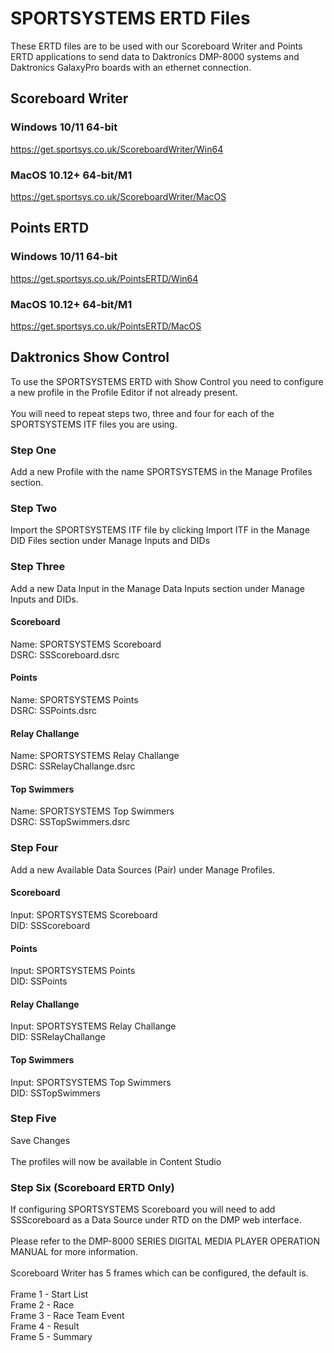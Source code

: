 # SPORTSYSTEMS ERTD Files
These ERTD files are to be used with our Scoreboard Writer and Points ERTD applications to send data to Daktronics DMP-8000 systems and Daktronics GalaxyPro boards with an ethernet connection.
## Scoreboard Writer
### Windows 10/11 64-bit
https://get.sportsys.co.uk/ScoreboardWriter/Win64
### MacOS 10.12+ 64-bit/M1
https://get.sportsys.co.uk/ScoreboardWriter/MacOS
## Points ERTD
### Windows 10/11 64-bit
https://get.sportsys.co.uk/PointsERTD/Win64
### MacOS 10.12+ 64-bit/M1
https://get.sportsys.co.uk/PointsERTD/MacOS
## Daktronics Show Control
To use the SPORTSYSTEMS ERTD with Show Control you need to configure a new profile in the Profile Editor if not already present.\
\
You will need to repeat steps two, three and four for each of the SPORTSYSTEMS ITF files you are using.
### Step One
Add a new Profile with the name SPORTSYSTEMS in the Manage Profiles section.
### Step Two
Import the SPORTSYSTEMS ITF file by clicking Import ITF in the Manage DID Files section under Manage Inputs and DIDs
### Step Three
Add a new Data Input in the Manage Data Inputs section under Manage Inputs and DIDs.
#### Scoreboard
Name: SPORTSYSTEMS Scoreboard\
DSRC: SSScoreboard.dsrc
#### Points
Name: SPORTSYSTEMS Points\
DSRC: SSPoints.dsrc
#### Relay Challange
Name: SPORTSYSTEMS Relay Challange\
DSRC: SSRelayChallange.dsrc
#### Top Swimmers
Name: SPORTSYSTEMS Top Swimmers\
DSRC: SSTopSwimmers.dsrc
### Step Four
Add a new Available Data Sources (Pair) under Manage Profiles.
#### Scoreboard
Input: SPORTSYSTEMS Scoreboard\
DID: SSScoreboard
#### Points
Input: SPORTSYSTEMS Points\
DID: SSPoints
#### Relay Challange
Input: SPORTSYSTEMS Relay Challange\
DID: SSRelayChallange
#### Top Swimmers
Input: SPORTSYSTEMS Top Swimmers\
DID: SSTopSwimmers
### Step Five
Save Changes\
\
The profiles will now be available in Content Studio
### Step Six (Scoreboard ERTD Only)
If configuring SPORTSYSTEMS Scoreboard you will need to add SSScoreboard as a Data Source under RTD on the DMP web interface.\
\
Please refer to the DMP-8000 SERIES DIGITAL MEDIA PLAYER OPERATION MANUAL for more information.\
\
Scoreboard Writer has 5 frames which can be configured, the default is.\
\
Frame 1 - Start List\
Frame 2 - Race\
Frame 3 - Race Team Event\
Frame 4 - Result\
Frame 5 - Summary

